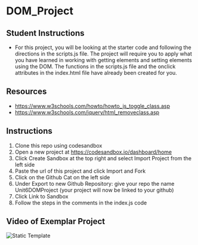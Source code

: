 # DOM_Project

## Student Instructions

- For this project, you will be looking at the starter code and following the directions in the scripts.js file. The project will require you to apply what you have learned in working with getting elements and setting elements using the DOM. The functions in the scripts.js file and the onclick attributes in the index.html file have already been created for you.

## Resources

- https://www.w3schools.com/howto/howto_js_toggle_class.asp
- https://www.w3schools.com/jquery/html_removeclass.asp

## Instructions

1. Clone this repo using codesandbox
2. Open a new project at https://codesandbox.io/dashboard/home
3. Click Create Sandbox at the top right and select Import Project from the left side
4. Paste the url of this project and click Import and Fork
5. Click on the Github Cat on the left side
6. Under Export to new Github Repository: give your repo the name Unit6DOMProject (your project will now be linked to your github)
7. Click Link to Sandbox
8. Follow the steps in the comments in the index.js code

## Video of Exemplar Project

![Static Template](https://user-images.githubusercontent.com/57641506/114063524-b541b300-9866-11eb-931e-5143ef604bea.gif)

